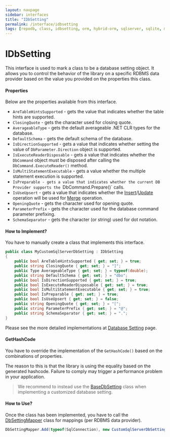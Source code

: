 ```yaml
---
layout: navpage
sidebar: interfaces
title: "IDbSetting"
permalink: /interface/idbsetting
tags: [repodb, class, idbsetting, orm, hybrid-orm, sqlserver, sqlite, mysql, postgresql]
---
```


# IDbSetting

This interface is used to mark a class to be a database setting object. It allows you to control the behavior of the library on a specific RDBMS data provider based on the value you provided on the properties this class.

#### Properties

Below are the properties available from this interface.

- `AreTableHintsSupported` - gets the value that indicates whether the table hints are supported.
- `ClosingQuote` - gets the character used for closing quote.
- `AverageableType` - gets the default averageable .NET CLR types for the database.
- `DefaultSchema` - gets the default schema of the database.
- `IsDirectionSupported` - gets a value that indicates whether setting the value of `DbParameter.Direction` object is supported.
- `IsExecuteReaderDisposable` - gets a value that indicates whether the `DbCommand` object must be disposed after calling the `DbCommand.ExecuteReader()` method.
- `IsMultiStatementExecutable` - gets a value whether the multiple statement execution is supported.
- `IsPreparable - gets a value that indicates whether the current DB Provider supports the `DbCommand.Prepare()` calls.
- `IsUseUpsert` - gets a value that indicates whether the [Insert](/operation/insert)/[Update](/operation/update) operation will be used for [Merge](/operation/merge) operation.
- `OpeningQuote` - gets the character used for opening quote.
- `ParameterPrefix` - gets the character used for the database command parameter prefixing.
- `SchemaSeparator` - gets the character (or string) used for dot notation.

#### How to Implement?

You have to manually create a class that implements this interface.

```csharp
public class MyCustomSqlServerDbSetting : IDbSetting
{
    public bool AreTableHintsSupported { get; set; } = true;
    public string ClosingQuote { get; set; } = "]";
    public Type AverageableType { get; set; } = typeof(double);
    public string DefaultSchema { get; set; } = "dbo";
    public bool IsDirectionSupported { get; set; } = true;
    public bool IsExecuteReaderDisposable { get; set; } = true;
    public bool IsMultiStatementExecutable { get; set; } = true;
    public bool IsPreparable { get; set; } = true;
    public bool IsUseUpsert { get; set; } = false;
    public string OpeningQuote { get; set; } = "[";
    public string ParameterPrefix { get; set; } = "@";
    public string SchemaSeparator { get; set; } = ".";
}
```

Please see the more detailed implementations at [Database Setting](/extensibility/databasesetting) page.

#### GetHashCode

You have to override the implementation of the `GetHashCode()` based on the combinations of properties.

The reason to this is that the library is using the equality based on the generated hashcode. Failure to comply may trigger a performance problem in your application.

> We recommend to instead use the [BaseDbSetting](/class/basedbsetting) class when implementing a customized database setting.

#### How to Use?

Once the class has been implemented, you have to call the [DbSettingMapper](/mapper/dbsettingmapper) class for mappings (per RDBMS data provider).

```csharp
DbSettingMapper.Add(typeof(SqlConnection), new CustomSqlServerDbSetting(), true);
```